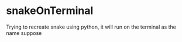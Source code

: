 # snakeOnTerminal
Trying to recreate snake using python, it will run on the terminal as the name suppose
